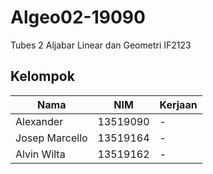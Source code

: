 # Algeo02-19090
Tubes 2 Aljabar Linear dan Geometri IF2123

## Kelompok

| Nama | NIM | Kerjaan |
|------|-----|---------|
| Alexander | 13519090 | - |
| Josep Marcello | 13519164 | - |
| Alvin Wilta | 13519162 | - |
